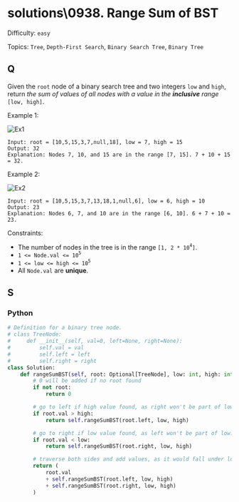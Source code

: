 # solutions\0938. Range Sum of BST

Difficulty: `easy`

Topics: `Tree`, `Depth-First Search`, `Binary Search Tree`, `Binary Tree`

## Q

Given the `root` node of a binary search tree and two integers `low` and `high`, return _the sum of values of all nodes with a value in the **inclusive** range_ `[low, high]`.

Example 1:

![Ex1](https://assets.leetcode.com/uploads/2020/11/05/bst1.jpg)

```
Input: root = [10,5,15,3,7,null,18], low = 7, high = 15
Output: 32
Explanation: Nodes 7, 10, and 15 are in the range [7, 15]. 7 + 10 + 15 = 32.
```

Example 2:

![Ex2](https://assets.leetcode.com/uploads/2020/11/05/bst2.jpg)

```
Input: root = [10,5,15,3,7,13,18,1,null,6], low = 6, high = 10
Output: 23
Explanation: Nodes 6, 7, and 10 are in the range [6, 10]. 6 + 7 + 10 = 23.
```

Constraints:

- The number of nodes in the tree is in the range `[1, 2 * 10`<sup>`4`</sup>`]`.
- `1 <= Node.val <= 10`<sup>`5`</sup>
- `1 <= low <= high <= 10`<sup>`5`</sup>
- All `Node.val` are **unique**.

## S

### Python

```python
# Definition for a binary tree node.
# class TreeNode:
#     def __init__(self, val=0, left=None, right=None):
#         self.val = val
#         self.left = left
#         self.right = right
class Solution:
    def rangeSumBST(self, root: Optional[TreeNode], low: int, high: int) -> int:
        # 0 will be added if no root found
        if not root:
            return 0

        # go to left if high value found, as right won't be part of low:high
        if root.val > high:
            return self.rangeSumBST(root.left, low, high)

        # go to right if low value found, as left won't be part of low:high
        if root.val < low:
            return self.rangeSumBST(root.right, low, high)

        # traverse both sides and add values, as it would fall under low:high
        return (
            root.val
            + self.rangeSumBST(root.left, low, high)
            + self.rangeSumBST(root.right, low, high)
        )

```
